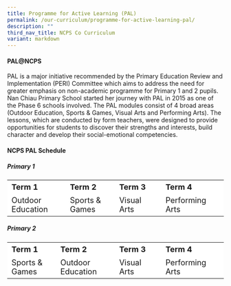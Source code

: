 ```yaml
---
title: Programme for Active Learning (PAL)
permalink: /our-curriculum/programme-for-active-learning-pal/
description: ""
third_nav_title: NCPS Co Curriculum
variant: markdown
---
```

#### PAL@NCPS

PAL is a major initiative recommended by the Primary Education Review and Implementation (PERI) Committee which aims to address the need for greater emphasis on non-academic programme for Primary 1 and 2 pupils.
Nan Chiau Primary School started her journey with PAL in 2015 as one of the Phase 6 schools involved. The PAL modules consist of 4 broad areas (Outdoor Education, Sports &amp; Games, Visual Arts and Performing Arts). The lessons, which are conducted by form teachers, were designed to provide opportunities for students to discover their strengths and interests, build character and develop their social-emotional competencies. 


#### NCPS PAL Schedule

##### Primary 1

<table border="0" style="font-size: 18px; box-sizing: inherit; border-collapse: collapse; border-spacing: 0px; max-width: 100%; width: 666.55px;"><tbody style="box-sizing: inherit;"><tr style="box-sizing: inherit; background: rgb(255, 255, 255); height: 23px;"><td style="box-sizing: inherit; padding: 5px 10px; width: 326.35px; height: 23px;"><b>Term 1</b></td><td style="box-sizing: inherit; padding: 5px 10px; width: 337.837px; height: 23px;"><b>Term 2</b></td><td style="box-sizing: inherit; padding: 5px 10px; width: 337.837px; height: 23px;"><b>Term 3</b></td><td style="box-sizing: inherit; padding: 5px 10px; width: 337.837px; height: 23px;"><b>Term 4</b></td></tr><tr style="box-sizing: inherit; background: rgb(255, 255, 255);"><td style="box-sizing: inherit; padding: 5px 10px; width: 331.263px;">Outdoor Education</td><td style="box-sizing: inherit; padding: 5px 10px; width: 334.288px;">Sports &amp; Games</td><td style="box-sizing: inherit; padding: 5px 10px; width: 334.288px;">Visual Arts</td><td style="box-sizing: inherit; padding: 5px 10px; width: 334.288px;">Performing Arts</td></tr></tbody></table>


##### Primary 2

<table border="0" style="font-size: 18px; box-sizing: inherit; border-collapse: collapse; border-spacing: 0px; max-width: 100%; width: 666.55px;"><tbody style="box-sizing: inherit;"><tr style="box-sizing: inherit; background: rgb(255, 255, 255); height: 23px;"><td style="box-sizing: inherit; padding: 5px 10px; width: 326.35px; height: 23px;"><b>Term 1</b></td><td style="box-sizing: inherit; padding: 5px 10px; width: 337.837px; height: 23px;"><b>Term 2</b></td><td style="box-sizing: inherit; padding: 5px 10px; width: 337.837px; height: 23px;"><b>Term 3</b></td><td style="box-sizing: inherit; padding: 5px 10px; width: 337.837px; height: 23px;"><b>Term 4</b></td></tr><tr style="box-sizing: inherit; background: rgb(255, 255, 255);"><td style="box-sizing: inherit; padding: 5px 10px; width: 331.263px;">Sports &amp; Games</td><td style="box-sizing: inherit; padding: 5px 10px; width: 334.288px;">Outdoor Education</td><td style="box-sizing: inherit; padding: 5px 10px; width: 334.288px;">Visual Arts</td><td style="box-sizing: inherit; padding: 5px 10px; width: 334.288px;">Performing Arts</td></tr></tbody></table>

